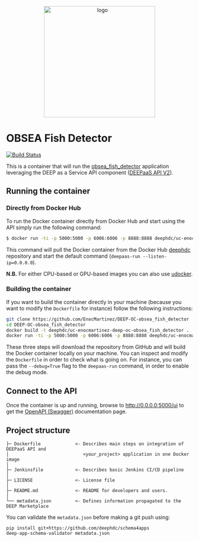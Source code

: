 <div align="center">
<img src="https://marketplace.deep-hybrid-datacloud.eu/images/logo-deep.png" alt="logo" width="300"/>
</div>

# OBSEA Fish Detector
[![Build Status](https://jenkins.indigo-datacloud.eu/buildStatus/icon?job=Pipeline-as-code/DEEP-OC-org/UC-EnocMartinez-DEEP-OC-obsea_fish_detector/master)](https://jenkins.indigo-datacloud.eu/job/Pipeline-as-code/job/DEEP-OC-org/job/UC-EnocMartinez-DEEP-OC-obsea_fish_detector/job/master)

This is a container that will run the [obsea_fish_detector](https://github.com/EnocMartinez/obsea_fish_detector) application leveraging the DEEP as a Service API component ([DEEPaaS API V2](https://github.com/indigo-dc/DEEPaaS)).

    
## Running the container

### Directly from Docker Hub

To run the Docker container directly from Docker Hub and start using the API simply run the following command:

```bash
$ docker run -ti -p 5000:5000 -p 6006:6006 -p 8888:8888 deephdc/uc-enocmartinez-deep-oc-obsea_fish_detector
```

This command will pull the Docker container from the Docker Hub [deephdc](https://hub.docker.com/u/deephdc/) repository and start the default command (`deepaas-run --listen-ip=0.0.0.0`).

**N.B.** For either CPU-based or GPU-based images you can also use [udocker](https://github.com/indigo-dc/udocker).

### Building the container

If you want to build the container directly in your machine (because you want to modify the `Dockerfile` for instance) follow the following instructions:
```bash
git clone https://github.com/EnocMartinez/DEEP-OC-obsea_fish_detector
cd DEEP-OC-obsea_fish_detector
docker build -t deephdc/uc-enocmartinez-deep-oc-obsea_fish_detector .
docker run -ti -p 5000:5000 -p 6006:6006 -p 8888:8888 deephdc/uc-enocmartinez-deep-oc-obsea_fish_detector
```

These three steps will download the repository from GitHub and will build the Docker container locally on your machine. You can inspect and modify the `Dockerfile` in order to check what is going on. For instance, you can pass the `--debug=True` flag to the `deepaas-run` command, in order to enable the debug mode.


## Connect to the API

Once the container is up and running, browse to http://0.0.0.0:5000/ui to get the [OpenAPI (Swagger)](https://www.openapis.org/) documentation page.


## Project structure
```
├─ Dockerfile             <- Describes main steps on integration of DEEPaaS API and
│                            <your_project> application in one Docker image
│
├─ Jenkinsfile            <- Describes basic Jenkins CI/CD pipeline
│
├─ LICENSE                <- License file
│
├─ README.md              <- README for developers and users.
│
└── metadata.json         <- Defines information propagated to the DEEP Marketplace
```

You can validate the `metadata.json` before making a git push using:
```shell
pip install git+https://github.com/deephdc/schema4apps
deep-app-schema-validator metadata.json
```
